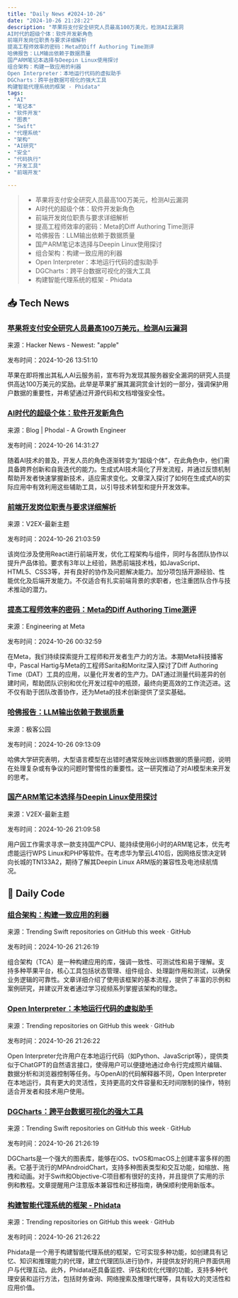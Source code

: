 ```yaml
---
title: "Daily News #2024-10-26"
date: "2024-10-26 21:28:22"
description: "苹果将支付安全研究人员最高100万美元，检测AI云漏洞
AI时代的超级个体：软件开发新角色
前端开发岗位职责与要求详细解析
提高工程师效率的密码：Meta的Diff Authoring Time测评
哈佛报告：LLM输出依赖于数据质量
国产ARM笔记本选择与Deepin Linux使用探讨
组合架构：构建一致应用的利器
Open Interpreter：本地运行代码的虚拟助手
DGCharts：跨平台数据可视化的强大工具
构建智能代理系统的框架 - Phidata"
tags: 
- "AI"
- "笔记本"
- "软件开发"
- "图表"
- "Swift"
- "代理系统"
- "架构"
- "AI研究"
- "安全"
- "代码执行"
- "开发工具"
- "前端开发"

---
```


> - 苹果将支付安全研究人员最高100万美元，检测AI云漏洞
> - AI时代的超级个体：软件开发新角色
> - 前端开发岗位职责与要求详细解析
> - 提高工程师效率的密码：Meta的Diff Authoring Time测评
> - 哈佛报告：LLM输出依赖于数据质量
> - 国产ARM笔记本选择与Deepin Linux使用探讨
> - 组合架构：构建一致应用的利器
> - Open Interpreter：本地运行代码的虚拟助手
> - DGCharts：跨平台数据可视化的强大工具
> - 构建智能代理系统的框架 - Phidata

## 📥 Tech News

### [苹果将支付安全研究人员最高100万美元，检测AI云漏洞](https://techcrunch.com/2024/10/24/apple-will-pay-security-researchers-up-to-1-million-to-hack-its-private-ai-cloud/)

来源：Hacker News - Newest: "apple"

发布时间：2024-10-26 13:51:10

苹果在即将推出其私人AI云服务前，宣布将为发现其服务器安全漏洞的研究人员提供高达100万美元的奖励。此举是苹果扩展其漏洞赏金计划的一部分，强调保护用户数据的重要性，并希望通过开源代码和文档增强安全性。

### [AI时代的超级个体：软件开发新角色](http://www.phodal.com/blog/ai-super-individual-software-development-practices/)

来源：Blog | Phodal - A Growth Engineer

发布时间：2024-10-26 14:31:27

随着AI技术的普及，开发人员的角色逐渐转变为“超级个体”，在此角色中，他们需具备跨界创新和自我迭代的能力。生成式AI技术简化了开发流程，并通过反馈机制帮助开发者快速掌握新技术，适应需求变化。文章深入探讨了如何在生成式AI的实际应用中有效利用这些辅助工具，以引导技术转型和提升开发效率。

### [前端开发岗位职责与要求详细解析](https://www.v2ex.com/t/1083909)

来源：V2EX-最新主题

发布时间：2024-10-26 21:03:59

该岗位涉及使用React进行前端开发，优化工程架构与组件，同时与各团队协作以提升产品体验。要求有3年以上经验，熟悉前端技术栈，如JavaScript、HTML5、CSS3等，并有良好的协作及问题解决能力。加分项包括开源经验、性能优化及后端开发能力。不仅适合有扎实前端背景的求职者，也注重团队合作与技术推动的潜力。

### [提高工程师效率的密码：Meta的Diff Authoring Time测评](https://engineering.fb.com/2024/10/25/developer-tools/diff-authoring-time-dat-measuring-developer-productivity-meta/)

来源：Engineering at Meta

发布时间：2024-10-26 00:32:59

在Meta，我们持续探索提升工程师和开发者生产力的方法。本期Meta科技播客中，Pascal Hartig与Meta的工程师Sarita和Moritz深入探讨了Diff Authoring Time（DAT）工具的应用，以量化开发者的生产力。DAT通过测量代码差异的创建时间，帮助团队识别和优化开发过程中的瓶颈，最终向更高效的工作流迈进。这不仅有助于团队改善协作，还为Meta的技术创新提供了坚实基础。

### [哈佛报告：LLM输出依赖于数据质量](http://www.geekpark.net/news/342323)

来源：极客公园

发布时间：2024-10-26 09:13:09

哈佛大学研究表明，大型语言模型在出错时通常反映出训练数据的质量问题，说明在处理复杂或有争议的问题时警惕性的重要性。这一研究推动了对AI模型未来开发的思考。

### [国产ARM笔记本选择与Deepin Linux使用探讨](https://www.v2ex.com/t/1083911)

来源：V2EX-最新主题

发布时间：2024-10-26 21:09:58

用户因工作需求寻求一款支持国产CPU、能持续使用6小时的ARM笔记本，优先考虑能运行WPS Linux和PHP等软件。在考虑华为擎云L410后，因网络反馈决定转向长城的TN133A2，期待了解其Deepin Linux ARM版的兼容性及电池续航情况。

## 💾 Daily Code

### [组合架构：构建一致应用的利器](https://github.com/pointfreeco/swift-composable-architecture)

来源：Trending Swift repositories on GitHub this week · GitHub

发布时间：2024-10-26 21:26:19

组合架构（TCA）是一种构建应用的库，强调一致性、可测试性和易于理解。支持多种苹果平台，核心工具包括状态管理、组件组合、处理副作用和测试，以确保业务逻辑的可靠性。文章详细介绍了使用该框架的基本流程，提供了丰富的示例和案例研究，并建议开发者通过学习视频系列掌握该架构的理念。

### [Open Interpreter：本地运行代码的虚拟助手](https://github.com/OpenInterpreter/open-interpreter)

来源：Trending repositories on GitHub this week · GitHub

发布时间：2024-10-26 21:26:22

Open Interpreter允许用户在本地运行代码（如Python、JavaScript等），提供类似于ChatGPT的自然语言接口，使得用户可以便捷地通过命令行完成照片编辑、数据分析和浏览器控制等任务。与OpenAI的代码解释器不同，Open Interpreter在本地运行，具有更大的灵活性，支持更高的文件容量和无时间限制的操作，特别适合开发者和技术用户使用。

### [DGCharts：跨平台数据可视化的强大工具](https://github.com/ChartsOrg/Charts)

来源：Trending Swift repositories on GitHub this week · GitHub

发布时间：2024-10-26 21:26:19

DGCharts是一个强大的图表库，能够在iOS、tvOS和macOS上创建丰富多样的图表。它基于流行的MPAndroidChart，支持多种图表类型和交互功能，如缩放、拖拽和动画。对于Swift和Objective-C项目都有很好的支持，并且提供了实用的示例和教程。文章提醒用户注意版本兼容性和迁移指南，确保顺利使用新版本。

### [构建智能代理系统的框架 - Phidata](https://github.com/phidatahq/phidata)

来源：Trending repositories on GitHub this week · GitHub

发布时间：2024-10-26 21:26:22

Phidata是一个用于构建智能代理系统的框架，它可实现多种功能，如创建具有记忆、知识和推理能力的代理，建立代理团队进行协作，并提供友好的用户界面供用户与代理互动。此外，Phidata还具备监控、评估和优化代理的功能，支持多种代理安装和运行方法，包括财务查询、网络搜索及推理代理等，具有较大的灵活性和应用价值。
